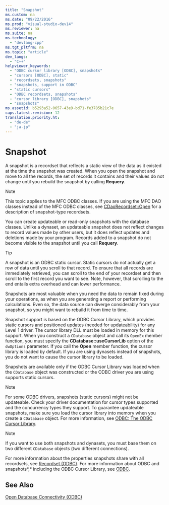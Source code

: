 ```yaml
---
title: "Snapshot"
ms.custom: na
ms.date: "09/22/2016"
ms.prod: "visual-studio-dev14"
ms.reviewer: na
ms.suite: na
ms.technology: 
  - "devlang-cpp"
ms.tgt_pltfrm: na
ms.topic: "article"
dev_langs: 
  - "C++"
helpviewer_keywords: 
  - "ODBC cursor library [ODBC], snapshots"
  - "cursors [ODBC], static"
  - "recordsets, snapshots"
  - "snapshots, support in ODBC"
  - "static cursors"
  - "ODBC recordsets, snapshots"
  - "cursor library [ODBC], snapshots"
  - "snapshots"
ms.assetid: b5293a52-0657-43e9-bd71-fe3785b21c7e
caps.latest.revision: 12
translation.priority.ht: 
  - "de-de"
  - "ja-jp"
---
```

# Snapshot
A snapshot is a recordset that reflects a static view of the data as it existed at the time the snapshot was created. When you open the snapshot and move to all the records, the set of records it contains and their values do not change until you rebuild the snapshot by calling **Requery**.  
  
> [!NOTE]
>  This topic applies to the MFC ODBC classes. If you are using the MFC DAO classes instead of the MFC ODBC classes, see [CDaoRecordset::Open](../Topic/CDaoRecordset::Open.md) for a description of snapshot-type recordsets.  
  
 You can create updateable or read-only snapshots with the database classes. Unlike a dynaset, an updateable snapshot does not reflect changes to record values made by other users, but it does reflect updates and deletions made by your program. Records added to a snapshot do not become visible to the snapshot until you call **Requery**.  
  
> [!TIP]
>  A snapshot is an ODBC static cursor. Static cursors do not actually get a row of data until you scroll to that record. To ensure that all records are immediately retrieved, you can scroll to the end of your recordset and then scroll to the first record you want to see. Note, however, that scrolling to the end entails extra overhead and can lower performance.  
  
 Snapshots are most valuable when you need the data to remain fixed during your operations, as when you are generating a report or performing calculations. Even so, the data source can diverge considerably from your snapshot, so you might want to rebuild it from time to time.  
  
 Snapshot support is based on the ODBC Cursor Library, which provides static cursors and positioned updates (needed for updateability) for any Level 1 driver. The cursor library DLL must be loaded in memory for this support. When you construct a `CDatabase` object and call its `OpenEx` member function, you must specify the **CDatabase::useCursorLib** option of the `dwOptions` parameter. If you call the **Open** member function, the cursor library is loaded by default. If you are using dynasets instead of snapshots, you do not want to cause the cursor library to be loaded.  
  
 Snapshots are available only if the ODBC Cursor Library was loaded when the `CDatabase` object was constructed or the ODBC driver you are using supports static cursors.  
  
> [!NOTE]
>  For some ODBC drivers, snapshots (static cursors) might not be updateable. Check your driver documentation for cursor types supported and the concurrency types they support. To guarantee updateable snapshots, make sure you load the cursor library into memory when you create a `CDatabase` object. For more information, see [ODBC: The ODBC Cursor Library](../VS_csharp/odbc--the-odbc-cursor-library.md).  
  
> [!NOTE]
>  If you want to use both snapshots and dynasets, you must base them on two different `CDatabase` objects (two different connections).  
  
 For more information about the properties snapshots share with all recordsets, see [Recordset (ODBC)](../VS_csharp/recordset--odbc-.md). For more information about ODBC and snapshots*,* including the ODBC Cursor Library, see [ODBC](../VS_csharp/odbc-basics.md).  
  
## See Also  
 [Open Database Connectivity (ODBC)](../VS_csharp/open-database-connectivity--odbc-.md)